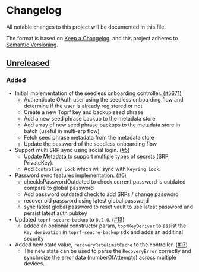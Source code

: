 # Changelog

All notable changes to this project will be documented in this file.

The format is based on [Keep a Changelog](https://keepachangelog.com/en/1.0.0/),
and this project adheres to [Semantic Versioning](https://semver.org/spec/v2.0.0.html).

## [Unreleased]

### Added

- Initial implementation of the seedless onboarding controller. ([#5671](https://github.com/MetaMask/core/pull/5671))
  - Authenticate OAuth user using the seedless onboarding flow and determine if the user is already registered or not
  - Create a new Toprf key and backup seed phrase
  - Add a new seed phrase backup to the metadata store
  - Add array of new seed phrase backups to the metadata store in batch (useful in multi-srp flow)
  - Fetch seed phrase metadata from the metadata store
  - Update the password of the seedless onboarding flow
- Support multi SRP sync using social login. ([#5](https://github.com/Web3Auth/core/pull/5))
  - Update Metadata to support multiple types of secrets (SRP, PrivateKey).
  - Add `Controller Lock` which will sync with `Keyring Lock`.
- Password sync features implementation. ([#6](https://github.com/Web3Auth/core/pull/6))
  - checkIsPasswordOutdated to check current password is outdated compare to global password
  - Add password outdated check to add SRPs / change password
  - recover old password using latest global password
  - sync latest global password to reset vault to use latest password and persist latest auth pubkey
- Updated `toprf-secure-backup` to `0.2.0`. ([#13](https://github.com/Web3Auth/core/pull/13))
  - added an optional constructor param, `topfKeyDeriver` to assist the `Key derivation` in `toprf-seucre-backup` sdk and adds an additinal security
- Added new state value, `recoveryRatelimitCache` to the controller. ([#17](https://github.com/Web3Auth/core/pull/17))
  - The new state can be used to parse the `RecoveryError` correctly and synchroize the error data (numberOfAttempts) across multiple devices.

[Unreleased]: https://github.com/MetaMask/core/
